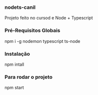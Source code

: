 ### nodets-canil
Projeto feito no cursod e Node + Typescript

### Pré-Requisitos Globais
npm i -g nodemon typescript ts-node

### Instalação
npm intall

### Para rodar o projeto
npm start
